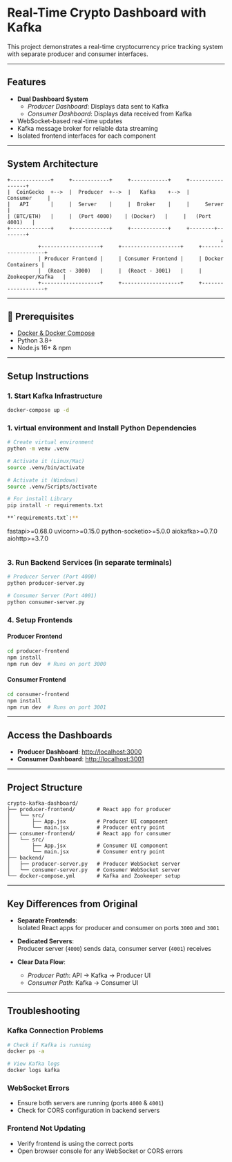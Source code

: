 
# Real-Time Crypto Dashboard with Kafka

This project demonstrates a real-time cryptocurrency price tracking system with separate producer and consumer interfaces.

---

## Features

- **Dual Dashboard System**  
  -  *Producer Dashboard*: Displays data sent to Kafka  
  -  *Consumer Dashboard*: Displays data received from Kafka
-  WebSocket-based real-time updates  
-  Kafka message broker for reliable data streaming  
-  Isolated frontend interfaces for each component  

---

##  System Architecture

```
+-------------+     +------------+     +------------+     +-----------------+
|  CoinGecko  +-->  |  Producer  +-->  |   Kafka    +-->  |    Consumer     |
|   API       |     |  Server    |     |  Broker    |     |     Server      |
| (BTC/ETH)   |     |  (Port 4000)    | (Docker)   |     |   (Port 4001)   |
+-------------+     +------------+     +------------+     +--------+--------+
                                                                     ↓
          +-------------------+     +-------------------+     +-------------------+
          | Producer Frontend |     | Consumer Frontend |     | Docker Containers |
          |  (React - 3000)   |     |  (React - 3001)   |     | Zookeeper/Kafka   |
          +-------------------+     +-------------------+     +-------------------+
```

---

## 🔧 Prerequisites

- [Docker & Docker Compose](https://www.docker.com/)  
- Python 3.8+  
- Node.js 16+ & npm  

---

##  Setup Instructions

### 1. Start Kafka Infrastructure
```bash
docker-compose up -d
```
### 1. virtual environment and Install Python Dependencies

```bash
# Create virtual environment
python -m venv .venv

# Activate it (Linux/Mac)
source .venv/bin/activate

# Activate it (Windows)
source .venv/Scripts/activate

# For install Library
pip install -r requirements.txt

**`requirements.txt`:**
```
fastapi>=0.68.0
uvicorn>=0.15.0
python-socketio>=5.0.0
aiokafka>=0.7.0
aiohttp>=3.7.0
```

```
### 3. Run Backend Services (in separate terminals)
```bash
# Producer Server (Port 4000)
python producer-server.py

# Consumer Server (Port 4001)
python consumer-server.py
```

### 4. Setup Frontends

#### Producer Frontend
```bash
cd producer-frontend
npm install
npm run dev  # Runs on port 3000
```

#### Consumer Frontend
```bash
cd consumer-frontend
npm install
npm run dev  # Runs on port 3001
```
---

##  Access the Dashboards

- **Producer Dashboard**: [http://localhost:3000](http://localhost:3000)  
- **Consumer Dashboard**: [http://localhost:3001](http://localhost:3001)

---

##  Project Structure

```
crypto-kafka-dashboard/
├── producer-frontend/       # React app for producer
│   └── src/
│       ├── App.jsx          # Producer UI component
│       └── main.jsx         # Producer entry point
├── consumer-frontend/       # React app for consumer
│   └── src/
│       ├── App.jsx          # Consumer UI component
│       └── main.jsx         # Consumer entry point
├── backend/
│   ├── producer-server.py   # Producer WebSocket server
│   └── consumer-server.py   # Consumer WebSocket server
└── docker-compose.yml       # Kafka and Zookeeper setup
```

---

##  Key Differences from Original

- **Separate Frontends**:  
  Isolated React apps for producer and consumer on ports `3000` and `3001`

- **Dedicated Servers**:  
  Producer server (`4000`) sends data, consumer server (`4001`) receives

- **Clear Data Flow**:  
  - *Producer Path*: API → Kafka → Producer UI  
  - *Consumer Path*: Kafka → Consumer UI

---

##  Troubleshooting

### Kafka Connection Problems
```bash
# Check if Kafka is running
docker ps -a

# View Kafka logs
docker logs kafka
```

### WebSocket Errors

- Ensure both servers are running (ports `4000` & `4001`)
- Check for CORS configuration in backend servers

### Frontend Not Updating

- Verify frontend is using the correct ports
- Open browser console for any WebSocket or CORS errors
